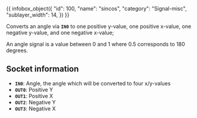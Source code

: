 {{ infobox_object({
	"id": 100,
	"name": "sincos",
	"category": "Signal-misc",
	"sublayer_width": 14,
}) }}

Converts an angle via **`IN0`** to one positive y-value, one positive x-value, one negative y-value, and one negative x-value;

An angle signal is a value between 0 and 1 where 0.5 corresponds to 180 degrees.

## Socket information
- **`IN0`**: Angle, the angle which will be converted to four x/y-values
- **`OUT0`**: Positive Y
- **`OUT1`**: Positive X
- **`OUT2`**: Negative Y
- **`OUT3`**: Negative X